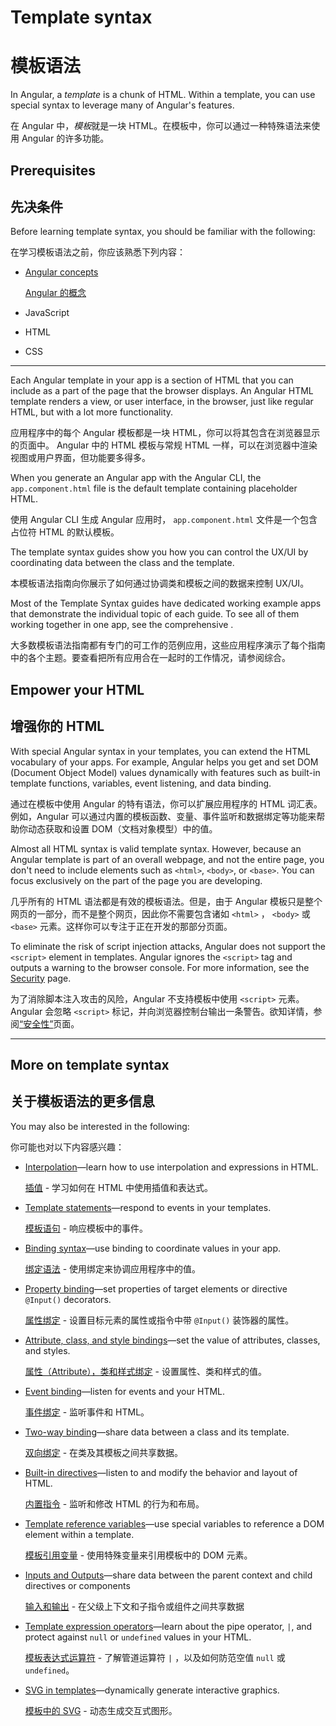 # Template syntax

# 模板语法

In Angular, a *template* is a chunk of HTML.
Within a template, you can use special syntax to leverage many of Angular's features.

在 Angular 中，*模板*就是一块 HTML。在模板中，你可以通过一种特殊语法来使用 Angular 的许多功能。

## Prerequisites

## 先决条件

Before learning template syntax, you should be familiar with the following:

在学习模板语法之前，你应该熟悉下列内容：

* [Angular concepts](guide/architecture)

  [Angular 的概念](guide/architecture)

* JavaScript
* HTML
* CSS


<!-- Do we still need the following section? It seems more relevant to those coming from AngularJS, which is now 7 versions ago. -->
<!-- You may be familiar with the component/template duality from your experience with model-view-controller (MVC) or model-view-viewmodel (MVVM).
In Angular, the component plays the part of the controller/viewmodel, and the template represents the view. -->

<hr />

Each Angular template in your app is a section of HTML that you can include as a part of the page that the browser displays.
An Angular HTML template renders a view, or user interface, in the browser, just like regular HTML, but with a lot more functionality.

应用程序中的每个 Angular 模板都是一块 HTML，你可以将其包含在浏览器显示的页面中。 Angular 中的 HTML 模板与常规 HTML 一样，可以在浏览器中渲染视图或用户界面，但功能要多得多。

When you generate an Angular app with the Angular CLI, the `app.component.html` file is the default template containing placeholder HTML.

使用 Angular CLI 生成 Angular 应用时， `app.component.html` 文件是一个包含占位符 HTML 的默认模板。

The template syntax guides show you how you can control the UX/UI by coordinating data between the class and the template.

本模板语法指南向你展示了如何通过协调类和模板之间的数据来控制 UX/UI。

<div class="is-helpful alert">

Most of the Template Syntax guides have dedicated working example apps that demonstrate the individual topic of each guide.
To see all of them working together in one app, see the comprehensive <live-example title="Template Syntax Live Code"></live-example>.

大多数模板语法指南都有专门的可工作的范例应用，这些应用程序演示了每个指南中的各个主题。要查看把所有应用合在一起时的工作情况，请参阅综合<live-example title="Template Syntax Live Code"></live-example>。

</div>

## Empower your HTML

## 增强你的 HTML

With special Angular syntax in your templates, you can extend the HTML vocabulary of your apps.
For example, Angular helps you get and set DOM (Document Object Model) values dynamically with features such as built-in template functions, variables, event listening, and data binding.

通过在模板中使用 Angular 的特有语法，你可以扩展应用程序的 HTML 词汇表。例如，Angular 可以通过内置的模板函数、变量、事件监听和数据绑定等功能来帮助你动态获取和设置 DOM（文档对象模型）中的值。

Almost all HTML syntax is valid template syntax.
However, because an Angular template is part of an overall webpage, and not the entire page, you don't need to include elements such as `<html>`, `<body>`, or `<base>`.
You can focus exclusively on the part of the page you are developing.

几乎所有的 HTML 语法都是有效的模板语法。但是，由于 Angular 模板只是整个网页的一部分，而不是整个网页，因此你不需要包含诸如 `<html>` ， `<body>` 或 `<base>` 元素。这样你可以专注于正在开发的那部分页面。

<div class="alert is-important">

To eliminate the risk of script injection attacks, Angular does not support the `<script>` element in templates.
Angular ignores the `<script>` tag and outputs a warning to the browser console.
For more information, see the [Security](guide/security) page.

为了消除脚本注入攻击的风险，Angular 不支持模板中使用 `<script>` 元素。Angular 会忽略 `<script>` 标记，并向浏览器控制台输出一条警告。欲知详情，参阅[“安全性”](guide/security)页面。

</div>

<hr />

## More on template syntax

## 关于模板语法的更多信息

You may also be interested in the following:

你可能也对以下内容感兴趣：

* [Interpolation](guide/interpolation)&mdash;learn how to use interpolation and expressions in HTML.

  [插值](guide/interpolation) - 学习如何在 HTML 中使用插值和表达式。

* [Template statements](guide/template-statements)&mdash;respond to events in your templates.

  [模板语句](guide/template-statements) - 响应模板中的事件。

* [Binding syntax](guide/binding-syntax)&mdash;use binding to coordinate values in your app.

  [绑定语法](guide/binding-syntax) - 使用绑定来协调应用程序中的值。

* [Property binding](guide/property-binding)&mdash;set properties of target elements or directive `@Input()` decorators.

  [属性绑定](guide/property-binding) - 设置目标元素的属性或指令中带 `@Input()` 装饰器的属性。

* [Attribute, class, and style bindings](guide/attribute-binding)&mdash;set the value of attributes, classes, and styles.

  [属性（Attribute），类和样式绑定](guide/attribute-binding) - 设置属性、类和样式的值。

* [Event binding](guide/event-binding)&mdash;listen for events and your HTML.

  [事件绑定](guide/event-binding) - 监听事件和 HTML。

* [Two-way binding](guide/two-way-binding)&mdash;share data between a class and its template.

  [双向绑定](guide/two-way-binding) - 在类及其模板之间共享数据。

* [Built-in directives](guide/built-in-directives)&mdash;listen to and modify the behavior and layout of HTML.

  [内置指令](guide/built-in-directives) - 监听和修改 HTML 的行为和布局。

* [Template reference variables](guide/template-reference-variables)&mdash;use special variables to reference a DOM element within a template.

  [模板引用变量](guide/template-reference-variables) - 使用特殊变量来引用模板中的 DOM 元素。

* [Inputs and Outputs](guide/inputs-outputs)&mdash;share data between the parent context and child directives or components

  [输入和输出](guide/inputs-outputs) - 在父级上下文和子指令或组件之间共享数据

* [Template expression operators](guide/template-expression-operators)&mdash;learn about the pipe operator, `|`, and protect against `null` or `undefined` values in your HTML.

  [模板表达式运算符](guide/template-expression-operators) - 了解管道运算符 `|` ，以及如何防范空值 `null` 或 `undefined`。

* [SVG in templates](guide/svg-in-templates)&mdash;dynamically generate interactive graphics.

  [模板中的 SVG](guide/svg-in-templates) - 动态生成交互式图形。

